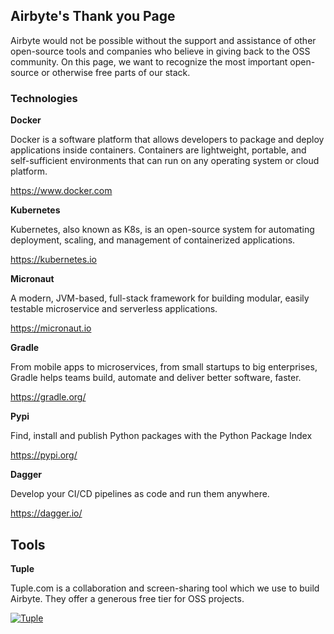 ## Airbyte's Thank you Page

Airbyte would not be possible without the support and assistance of other open-source tools and companies who believe in giving back to the OSS community. On this page, we want to recognize the most important open-source or otherwise free parts of our stack.

### Technologies

**Docker**

Docker is a software platform that allows developers to package and deploy applications inside containers. Containers are lightweight, portable, and self-sufficient environments that can run on any operating system or cloud platform.

https://www.docker.com

**Kubernetes**

Kubernetes, also known as K8s, is an open-source system for automating deployment, scaling, and management of containerized applications.

https://kubernetes.io

**Micronaut**

A modern, JVM-based, full-stack framework for building modular, easily testable microservice and serverless applications.

https://micronaut.io

**Gradle**

From mobile apps to microservices, from small startups to big enterprises, Gradle helps teams build, automate and deliver better software, faster.

https://gradle.org/

**Pypi**

Find, install and publish Python packages with the Python Package Index

https://pypi.org/

**Dagger**

Develop your CI/CD pipelines as code and run them anywhere.

https://dagger.io/

## Tools

**Tuple**

Tuple.com is a collaboration and screen-sharing tool which we use to build Airbyte. They offer a generous free tier for OSS projects.

[![Tuple](https://img.shields.io/badge/Tuple%20❤️%20OSS-5A67D8?style=for-the-badge&logo=tuple)](https://tuple.app/github-badge)
